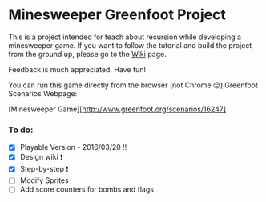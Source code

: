 # Minesweeper Greenfoot Project

This is a project intended for teach about recursion while developing a minesweeper game. If you want to follow
the tutorial and build the project from the ground up, please go to the [Wiki](https://github.com/iptp/minesweeper/wiki/The-Minesweeper-game) page.

Feedback is much appreciated. Have fun!

You can run this game directly from the browser (not Chrome :pensive:),Greenfoot Scenarios Webpage:

[Minesweeper Game][http://www.greenfoot.org/scenarios/16247]

### To do:
- [X] Playable Version - 2016/03/20 :bangbang:
- [X] Design wiki :heavy_exclamation_mark:
- [X] Step-by-step :heavy_exclamation_mark:
- [ ] Modify Sprites
- [ ] Add score counters for bombs and flags

